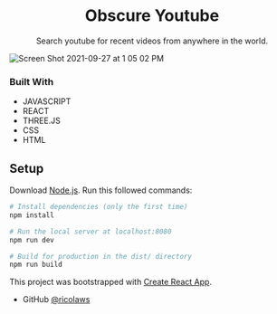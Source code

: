 <h1 align="center">Obscure Youtube</h1>

<div align="center">
   Search youtube for recent videos from anywhere in the world.
</div>

![Screen Shot 2021-09-27 at 1 05 02 PM](https://user-images.githubusercontent.com/41934323/134977638-ce01dbf5-5c1f-4316-a5a0-ca8b053c6076.png)

### Built With

- JAVASCRIPT
- REACT
- THREE.JS
- CSS
- HTML

## Setup
Download [Node.js](https://nodejs.org/en/download/).
Run this followed commands:

``` bash
# Install dependencies (only the first time)
npm install

# Run the local server at localhost:8080
npm run dev

# Build for production in the dist/ directory
npm run build
```

This project was bootstrapped with [Create React App](https://github.com/facebook/create-react-app).

- GitHub [@ricolaws](https://github.com/ricolaws)
